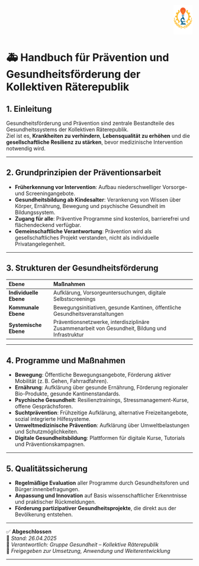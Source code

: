 <p align="right">
  <img src="https://raw.githubusercontent.com/hades-dux/Kollektive-Raeterepublik/main/Meta_und_Systemstruktur/logo_offiziell.png" alt="Logo der Kollektiven Räterepublik" height="80">
</p>

# 🚑 Handbuch für Prävention und Gesundheitsförderung der Kollektiven Räterepublik
<!--
Autor: Fabio Weidner
Version: 1.0
Sektion: Gesundheit
Veröffentlichung: April 2025
-->

## 1. Einleitung

Gesundheitsförderung und Prävention sind zentrale Bestandteile des Gesundheitssystems der Kollektiven Räterepublik.  
Ziel ist es, **Krankheiten zu verhindern**, **Lebensqualität zu erhöhen** und die **gesellschaftliche Resilienz zu stärken**, bevor medizinische Intervention notwendig wird.

---

## 2. Grundprinzipien der Präventionsarbeit

- **Früherkennung vor Intervention**: Aufbau niederschwelliger Vorsorge- und Screeningangebote.
- **Gesundheitsbildung ab Kindesalter**: Verankerung von Wissen über Körper, Ernährung, Bewegung und psychische Gesundheit im Bildungssystem.
- **Zugang für alle**: Präventive Programme sind kostenlos, barrierefrei und flächendeckend verfügbar.
- **Gemeinschaftliche Verantwortung**: Prävention wird als gesellschaftliches Projekt verstanden, nicht als individuelle Privatangelegenheit.

---

## 3. Strukturen der Gesundheitsförderung

| Ebene | Maßnahmen |
|:---|:---|
| **Individuelle Ebene** | Aufklärung, Vorsorgeuntersuchungen, digitale Selbstscreenings |
| **Kommunale Ebene** | Bewegungsinitiativen, gesunde Kantinen, öffentliche Gesundheitsveranstaltungen |
| **Systemische Ebene** | Präventionsnetzwerke, interdisziplinäre Zusammenarbeit von Gesundheit, Bildung und Infrastruktur |

---

## 4. Programme und Maßnahmen

- **Bewegung**: Öffentliche Bewegungsangebote, Förderung aktiver Mobilität (z. B. Gehen, Fahrradfahren).
- **Ernährung**: Aufklärung über gesunde Ernährung, Förderung regionaler Bio-Produkte, gesunde Kantinenstandards.
- **Psychische Gesundheit**: Resilienztrainings, Stressmanagement-Kurse, offene Gesprächsforen.
- **Suchtprävention**: Frühzeitige Aufklärung, alternative Freizeitangebote, sozial integrierte Hilfesysteme.
- **Umweltmedizinische Prävention**: Aufklärung über Umweltbelastungen und Schutzmöglichkeiten.
- **Digitale Gesundheitsbildung**: Plattformen für digitale Kurse, Tutorials und Präventionskampagnen.

---

## 5. Qualitätssicherung

- **Regelmäßige Evaluation** aller Programme durch Gesundheitsforen und Bürger:innenbefragungen.
- **Anpassung und Innovation** auf Basis wissenschaftlicher Erkenntnisse und praktischer Rückmeldungen.
- **Förderung partizipativer Gesundheitsprojekte**, die direkt aus der Bevölkerung entstehen.

---

✅ **Abgeschlossen**  
📅 *Stand: 26.04.2025*  
🏩 *Verantwortlich: Gruppe Gesundheit – Kollektive Räterepublik*  
🔐 *Freigegeben zur Umsetzung, Anwendung und Weiterentwicklung*

---

